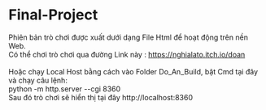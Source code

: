 # Final-Project
Phiên bản trò chơi được xuất dưới dạng File Html để hoạt động trên nền Web. <br />
Có thể chơi trò chơi qua đường Link này : https://nghialato.itch.io/doan <br /> <br />
Hoặc chạy Local Host bằng cách vào Folder Do_An_Build, bật Cmd tại đây và chạy câu lệnh: <br />
python -m http.server --cgi 8360 <br />
Sau đó trò chơi sẽ hiển thị tại đây http://localhost:8360
